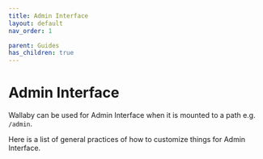 ```yaml
---
title: Admin Interface
layout: default
nav_order: 1

parent: Guides
has_children: true
---
```


# Admin Interface

Wallaby can be used for Admin Interface when it is mounted to a path e.g. `/admin`.

Here is a list of general practices of how to customize things for Admin Interface.

[mount Wallaby]: /howtos/mount
